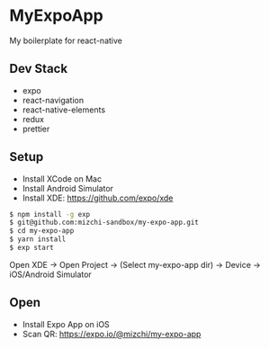 # MyExpoApp

My boilerplate for react-native

## Dev Stack

- expo
- react-navigation
- react-native-elements
- redux
- prettier

## Setup

- Install XCode on Mac
- Install Android Simulator
- Install XDE: https://github.com/expo/xde

```sh
$ npm install -g exp
$ git@github.com:mizchi-sandbox/my-expo-app.git
$ cd my-expo-app
$ yarn install
$ exp start
```

Open XDE -> Open Project -> (Select my-expo-app dir) -> Device -> iOS/Android Simulator

## Open

- Install Expo App on iOS
- Scan QR: https://expo.io/@mizchi/my-expo-app
